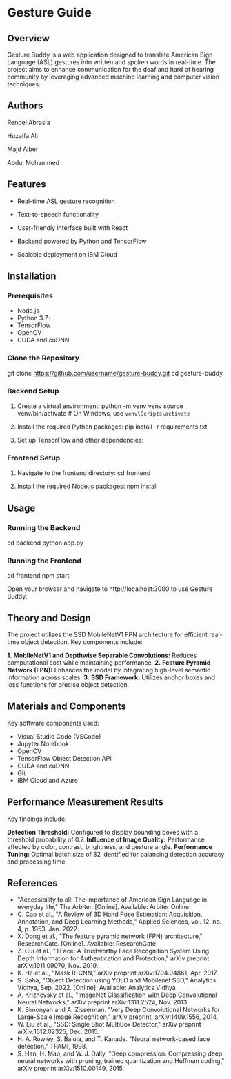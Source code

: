 # Gesture Guide

## Overview
Gesture Buddy is a web application designed to translate American Sign Language (ASL) gestures into written and spoken words in real-time. The project aims to enhance communication for the deaf and hard of hearing community by leveraging advanced machine learning and computer vision techniques.

## Authors
Rendel Abrasia

Huzaifa Ali

Majd Alber

Abdul Mohammed

## Features
- Real-time ASL gesture recognition

- Text-to-speech functionality

- User-friendly interface built with React

- Backend powered by Python and TensorFlow

- Scalable deployment on IBM Cloud

## Installation
### Prerequisites
- Node.js
- Python 3.7+
- TensorFlow
- OpenCV
- CUDA and cuDNN

### Clone the Repository
git clone https://github.com/username/gesture-buddy.git
cd gesture-buddy

### Backend Setup
1. Create a virtual environment:
python -m venv venv
source venv/bin/activate  # On Windows, use `venv\Scripts\activate`

2. Install the required Python packages:
pip install -r requirements.txt

3. Set up TensorFlow and other dependencies:

### Frontend Setup
1. Navigate to the frontend directory:
cd frontend

2. Install the required Node.js packages:
npm install

## Usage
### Running the Backend
cd backend
python app.py

### Running the Frontend
cd frontend
npm start

Open your browser and navigate to http://localhost:3000 to use Gesture Buddy.

## Theory and Design
The project utilizes the SSD MobileNetV1 FPN architecture for efficient real-time object detection. Key components include:

**1.** **MobileNetV1 and Depthwise Separable Convolutions:** Reduces computational cost while maintaining performance.
**2.** **Feature Pyramid Network (FPN):** Enhances the model by integrating high-level semantic information across scales.
**3.** **SSD Framework:** Utilizes anchor boxes and loss functions for precise object detection.

## Materials and Components
Key software components used:

- Visual Studio Code (VSCode)
- Jupyter Notebook
- OpenCV
- TensorFlow Object Detection API
- CUDA and cuDNN
- Git
- IBM Cloud and Azure

## Performance Measurement Results
Key findings include:

**Detection Threshold:** Configured to display bounding boxes with a threshold probability of 0.7.
**Influence of Image Quality:** Performance affected by color, contrast, brightness, and gesture angle.
**Performance Tuning:** Optimal batch size of 32 identified for balancing detection accuracy and processing time.

## References

- "Accessibility to all: The importance of American Sign Language in everyday life," The Arbiter. [Online]. Available: Arbiter Online
- C. Cao et al., "A Review of 3D Hand Pose Estimation: Acquisition, Annotation, and Deep Learning Methods," Applied Sciences, vol. 12, no. 4, p. 1953, Jan. 2022.
- X. Dong et al., "The feature pyramid network (FPN) architecture," ResearchGate. [Online]. Available: ResearchGate
- Z. Cui et al., "TFace: A Trustworthy Face Recognition System Using Depth Information for Authentication and Protection," arXiv preprint arXiv:1911.09070, Nov. 2019.
- K. He et al., "Mask R-CNN," arXiv preprint arXiv:1704.04861, Apr. 2017.
- S. Saha, "Object Detection using YOLO and Mobilenet SSD," Analytics Vidhya, Sep. 2022. [Online]. Available: Analytics Vidhya
- A. Krizhevsky et al., "ImageNet Classification with Deep Convolutional Neural Networks," arXiv preprint arXiv:1311.2524, Nov. 2013.
- K. Simonyan and A. Zisserman. "Very Deep Convolutional Networks for Large-Scale Image Recognition," arXiv preprint, arXiv:1409.1556, 2014.
- W. Liu et al., "SSD: Single Shot MultiBox Detector," arXiv preprint arXiv:1512.02325, Dec. 2015.
- H. A. Rowley, S. Baluja, and T. Kanade. "Neural network-based face detection," TPAMI, 1998.
- S. Han, H. Mao, and W. J. Dally, "Deep compression: Compressing deep neural networks with pruning, trained quantization and Huffman coding," arXiv preprint arXiv:1510.00149, 2015.

